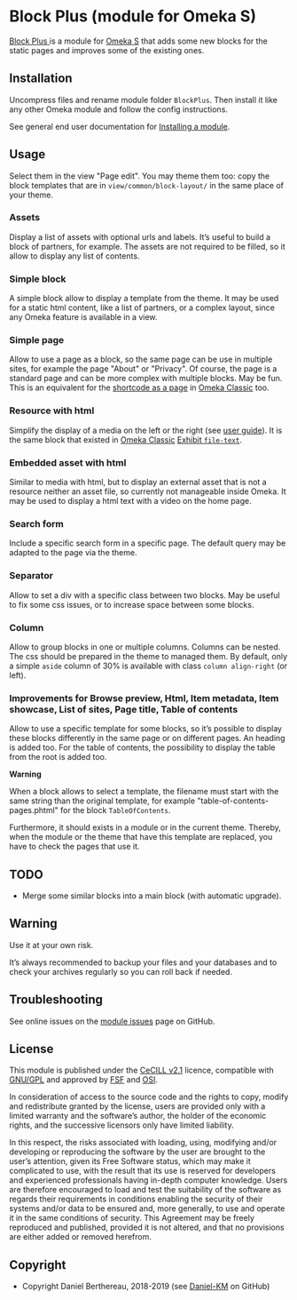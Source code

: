 Block Plus (module for Omeka S)
===============================

[Block Plus ] is a module for [Omeka S] that adds some new blocks for the static
pages and improves some of the existing ones.


Installation
------------

Uncompress files and rename module folder `BlockPlus`. Then install it like any
other Omeka module and follow the config instructions.

See general end user documentation for [Installing a module].


Usage
-----

Select them in the view "Page edit". You may theme them too: copy the block
templates that are in `view/common/block-layout/` in the same place of your
theme.

### Assets

Display a list of assets with optional urls and labels. It’s useful to build a
block of partners, for example. The assets are not required to be filled, so it
allow to display any list of contents.

### Simple block

A simple block allow to display a template from the theme. It may be used for a
static html content, like a list of partners, or a complex layout, since any
Omeka feature is available in a view.

### Simple page

Allow to use a page as a block, so the same page can be use in multiple sites,
for example the page "About" or "Privacy". Of course, the page is a standard
page and can be more complex with multiple blocks. May be fun.
This is an equivalent for the [shortcode as a page] in [Omeka Classic] too.

### Resource with html

Simplify the display of a media on the left or the right (see [user guide]). It
is the same block that existed in [Omeka Classic] [Exhibit `file-text`].

### Embedded asset with html

Similar to media with html, but to display an external asset that is not a
resource neither an asset file, so currently not manageable inside Omeka. It may
be used to display a html text with a video on the home page.

### Search form

Include a specific search form in a specific page. The default query may be
adapted to the page via the theme.

### Separator

Allow to set a div with a specific class between two blocks. May be useful to
fix some css issues, or to increase space between some blocks.

### Column

Allow to group blocks in one or multiple columns. Columns can be nested. The
css should be prepared in the theme to managed them. By default, only a simple
`aside` column of 30% is available with class `column align-right` (or left).

### Improvements for Browse preview, Html, Item metadata, Item showcase, List of sites, Page title, Table of contents

Allow to use a specific template for some blocks, so it’s possible to display
these blocks differently in the same page or on different pages. An heading is
added too. For the table of contents, the possibility to display the table from
the root is added too.

**Warning**

When a block allows to select a template, the filename must start with the same
string than the original template, for example "table-of-contents-pages.phtml"
for the block `TableOfContents`.

Furthermore, it should exists in a module or in the current theme. Thereby, when
the module or the theme that have this template are replaced, you have to check
the pages that use it.


TODO
----

- Merge some similar blocks into a main block (with automatic upgrade).


Warning
-------

Use it at your own risk.

It’s always recommended to backup your files and your databases and to check
your archives regularly so you can roll back if needed.


Troubleshooting
---------------

See online issues on the [module issues] page on GitHub.


License
-------

This module is published under the [CeCILL v2.1] licence, compatible with
[GNU/GPL] and approved by [FSF] and [OSI].

In consideration of access to the source code and the rights to copy, modify and
redistribute granted by the license, users are provided only with a limited
warranty and the software’s author, the holder of the economic rights, and the
successive licensors only have limited liability.

In this respect, the risks associated with loading, using, modifying and/or
developing or reproducing the software by the user are brought to the user’s
attention, given its Free Software status, which may make it complicated to use,
with the result that its use is reserved for developers and experienced
professionals having in-depth computer knowledge. Users are therefore encouraged
to load and test the suitability of the software as regards their requirements
in conditions enabling the security of their systems and/or data to be ensured
and, more generally, to use and operate it in the same conditions of security.
This Agreement may be freely reproduced and published, provided it is not
altered, and that no provisions are either added or removed herefrom.


Copyright
---------

* Copyright Daniel Berthereau, 2018-2019 (see [Daniel-KM] on GitHub)


[Block Plus]: https://github.com/Daniel-KM/Omeka-S-module-BlockPlus
[Omeka S]: https://omeka.org/s
[Installing a module]: http://dev.omeka.org/docs/s/user-manual/modules/#installing-modules
[shortcode as a page]: https://github.com/omeka/plugin-SimplePages/pull/24
[Omeka Classic]: https://omeka.org/classic
[Exhibit `file-text`]: https://omeka.org/classic/docs/Plugins/ExhibitBuilder
[user guide]: https://omeka.org/s/docs/user-manual/sites/site_pages/#media
[module issues]: https://github.com/Daniel-KM/Omeka-S-module-BlockPlus/issues
[CeCILL v2.1]: https://www.cecill.info/licences/Licence_CeCILL_V2.1-en.html
[GNU/GPL]: https://www.gnu.org/licenses/gpl-3.0.html
[FSF]: https://www.fsf.org
[OSI]: http://opensource.org
[MIT]: http://http://opensource.org/licenses/MIT
[Daniel-KM]: https://github.com/Daniel-KM "Daniel Berthereau"
